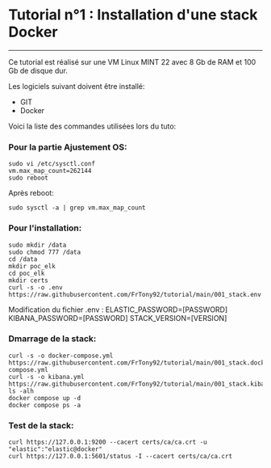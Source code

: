 # Tutorial n°1 : Installation d'une stack Docker
***

Ce tutorial est réalisé sur une VM Linux MINT 22 avec 8 Gb de RAM et 100 Gb de disque dur.</br>

Les logiciels suivant doivent être installé:
- GIT
- Docker

Voici la liste des commandes utilisées lors du tuto:</br>
### Pour la partie Ajustement OS:
```
sudo vi /etc/sysctl.conf
vm.max_map_count=262144
sudo reboot
```
Après reboot:
```
sudo sysctl -a | grep vm.max_map_count
```
### Pour l'installation:
```
sudo mkdir /data
sudo chmod 777 /data
cd /data
mkdir poc_elk
cd poc_elk
mkdir certs
curl -s -o .env https://raw.githubusercontent.com/FrTony92/tutorial/main/001_stack.env
```
Modification du fichier .env :
ELASTIC_PASSWORD=[PASSWORD]
KIBANA_PASSWORD=[PASSWORD]
STACK_VERSION=[VERSION]

### Dmarrage de la stack:
```
curl -s -o docker-compose.yml https://raw.githubusercontent.com/FrTony92/tutorial/main/001_stack.docker-compose.yml
curl -s -o kibana.yml https://raw.githubusercontent.com/FrTony92/tutorial/main/001_stack.kibana.yml
ls -alh
docker compose up -d
docker compose ps -a
```

### Test de la stack:
```
curl https://127.0.0.1:9200 --cacert certs/ca/ca.crt -u "elastic":"elastic@docker"
curl https://127.0.0.1:5601/status -I --cacert certs/ca/ca.crt
```

